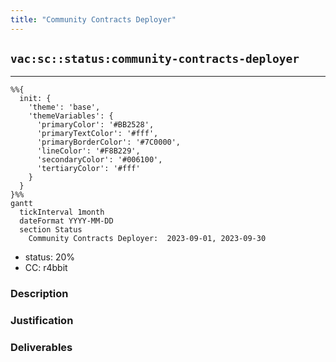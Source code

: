 ```yaml
---
title: "Community Contracts Deployer"
---
```

## `vac:sc::status:community-contracts-deployer`
---

```mermaid
%%{ 
  init: { 
    'theme': 'base', 
    'themeVariables': { 
      'primaryColor': '#BB2528', 
      'primaryTextColor': '#fff', 
      'primaryBorderColor': '#7C0000', 
      'lineColor': '#F8B229', 
      'secondaryColor': '#006100', 
      'tertiaryColor': '#fff' 
    } 
  } 
}%%
gantt
  tickInterval 1month
  dateFormat YYYY-MM-DD 
  section Status
    Community Contracts Deployer:  2023-09-01, 2023-09-30
```

- status: 20%
- CC: r4bbit

### Description


### Justification


### Deliverables



